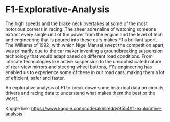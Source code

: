 # F1-Explorative-Analysis
The high speeds and the brake neck overtakes at some of the most notorious corners in racing. The sheer adrenaline of watching someone extract every single unit of the power from the engine and the level of tech and engineering that is poured into these cars makes F1 a brilliant sport. The Williams of 1992, with which Nigel Mansel swept the competition apart, was primarily due to the car maker inventing a groundbreaking suspension technology that would adapt based on different road conditions. From intricate technologies like active suspension to the unsophisticated nature of rear-view mirrors and steering wheel buttons, F1's engineering has enabled us to experience some of these in our road cars, making them a lot of efficient, safer and faster. 

An explorative analysis of F1 to break down some historical data on circuits, drivers and racing data to understand what makes them the best or the worst. 

Kaggle link: https://www.kaggle.com/code/akhilreddy9554/f1-explorative-analysis
